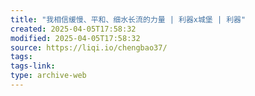 ```yaml
---
title: "我相信缓慢、平和、细水长流的力量 | 利器x城堡 | 利器"
created: 2025-04-05T17:58:32
modified: 2025-04-05T17:58:32
source: https://liqi.io/chengbao37/
tags:
tags-link:
type: archive-web
---
```

